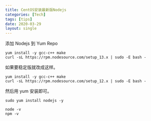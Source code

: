 ```yaml
---
title: CentOS安装最新版Nodejs
categories: [Tech]
tags: [tips]
date: 2020-03-29
layout: single
---
```


添加 Nodejs 到 Yum Repo

```
yum install -y gcc-c++ make
curl -sL https://rpm.nodesource.com/setup_13.x | sudo -E bash -
```

如果要稳定版就改成这样。

```
yum install -y gcc-c++ make
curl -sL https://rpm.nodesource.com/setup_12.x | sudo -E bash -
```

然后用 yum 安装即可。

```
sudo yum install nodejs -y

node -v
npm -v
```
